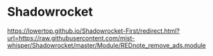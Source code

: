 # Shadowrocket

https://lowertop.github.io/Shadowrocket-First/redirect.html?url=https://raw.githubusercontent.com/mist-whisper/Shadowrocket/master/Module/REDnote_remove_ads.module
